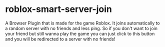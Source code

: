 # roblox-smart-server-join
A Browser Plugin that is made for the game Roblox. It joins automatically to a random server with no friends and less ping. So if you don't want to join your friend but still wanna play the game you can just click to this button and you will be redirected to a server with no friends!
